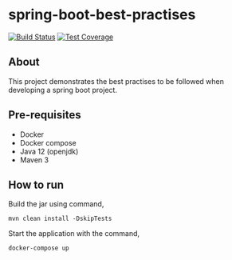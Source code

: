 # spring-boot-best-practises

[![Build Status](https://github.com/malathit/spring-boot-best-practises/workflows/Build/badge.svg)](https://github.com/malathit/spring-boot-best-practises/workflows/Build/badge.svg)
[![Test Coverage](https://byob.yarr.is/malathit/spring-boot-best-practises/line_coverage)](https://byob.yarr.is/malathit/spring-boot-best-practises/line_coverage)

## About 
This project demonstrates the best practises to be followed when developing a spring boot project. 

## Pre-requisites
- Docker
- Docker compose
- Java 12 (openjdk)
- Maven 3

## How to run
Build the jar using command,
    
    mvn clean install -DskipTests

Start the application with the command,
    
    docker-compose up


